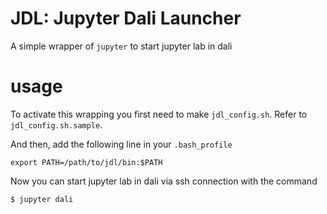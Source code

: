 # JDL: Jupyter Dali Launcher
A simple wrapper of `jupyter` to start jupyter lab in dali

# usage
To activate this wrapping you first need to make `jdl_config.sh`.
Refer to `jdl_config.sh.sample`.

And then, add the following line in your `.bash_profile`
```
export PATH=/path/to/jdl/bin:$PATH
```
Now you can start jupyter lab in dali via ssh connection with the command
```
$ jupyter dali
```

